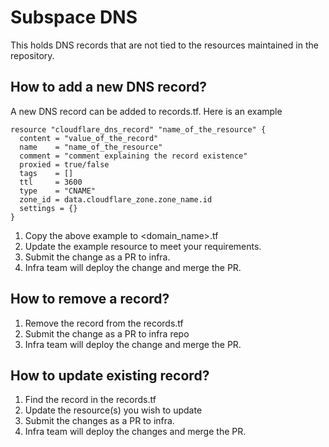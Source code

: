 # Subspace DNS

This holds DNS records that are not tied to the resources maintained in the repository.

## How to add a new DNS record?

A new DNS record can be added to records.tf. Here is an example

```
resource "cloudflare_dns_record" "name_of_the_resource" {
  content = "value_of_the_record"
  name    = "name_of_the_resource"
  comment = "comment explaining the record existence"
  proxied = true/false
  tags    = []
  ttl     = 3600
  type    = "CNAME"
  zone_id = data.cloudflare_zone.zone_name.id
  settings = {}
}
```

1. Copy the above example to <domain_name>.tf
2. Update the example resource to meet your requirements.
3. Submit the change as a PR to infra.
4. Infra team will deploy the change and merge the PR.

## How to remove a record?

1. Remove the record from the records.tf
2. Submit the change as a PR to infra repo
3. Infra team will deploy the change and merge the PR.

## How to update existing record?

1. Find the record in the records.tf
2. Update the resource(s) you wish to update
3. Submit the changes as a PR to infra.
4. Infra team will deploy the changes and merge the PR.

